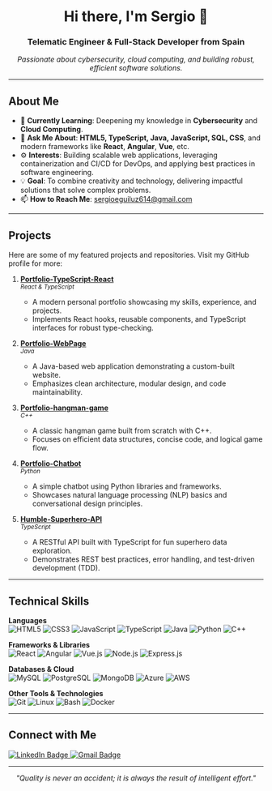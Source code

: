 <h1 align="center">Hi there, I'm Sergio 👋</h1>
<h3 align="center">Telematic Engineer & Full-Stack Developer from Spain</h3>

<p align="center">
  <em>Passionate about cybersecurity, cloud computing, and building robust, efficient software solutions.</em>
</p>

---

## About Me

- 🌱 **Currently Learning**: Deepening my knowledge in **Cybersecurity** and **Cloud Computing**.  
- 💬 **Ask Me About**: **HTML5, TypeScript, Java, JavaScript, SQL, CSS**, and modern frameworks like **React**, **Angular**, **Vue**, etc.  
- ⚙️ **Interests**: Building scalable web applications, leveraging containerization and CI/CD for DevOps, and applying best practices in software engineering.  
- 💡 **Goal**: To combine creativity and technology, delivering impactful solutions that solve complex problems.  
- 📫 **How to Reach Me**: [sergioeguiluz614@gmail.com](mailto:sergioeguiluz614@gmail.com)

---

## Projects

Here are some of my featured projects and repositories. Visit my GitHub profile for more:

1. **[Portfolio-TypeScript-React](https://github.com/eguilser/portfolio-TypeScript-React)**  
   <sub><em>React & TypeScript</em></sub>  
   - A modern personal portfolio showcasing my skills, experience, and projects.  
   - Implements React hooks, reusable components, and TypeScript interfaces for robust type-checking.

2. **[Portfolio-WebPage](https://github.com/eguilser/Portfolio-WebPage)**  
   <sub><em>Java</em></sub>  
   - A Java-based web application demonstrating a custom-built website.  
   - Emphasizes clean architecture, modular design, and code maintainability.

3. **[Portfolio-hangman-game](https://github.com/eguilser/portfolio-hangman-game)**  
   <sub><em>C++</em></sub>  
   - A classic hangman game built from scratch with C++.  
   - Focuses on efficient data structures, concise code, and logical game flow.

4. **[Portfolio-Chatbot](https://github.com/eguilser/Portfolio-Chatbot)**  
   <sub><em>Python</em></sub>  
   - A simple chatbot using Python libraries and frameworks.  
   - Showcases natural language processing (NLP) basics and conversational design principles.

5. **[Humble-Superhero-API](https://github.com/eguilser/Humble-Superhero-API)**  
   <sub><em>TypeScript</em></sub>  
   - A RESTful API built with TypeScript for fun superhero data exploration.  
   - Demonstrates REST best practices, error handling, and test-driven development (TDD).

---

## Technical Skills

**Languages**  
![HTML5](https://img.shields.io/badge/-HTML5-E34F26?style=flat&logo=html5&logoColor=white)
![CSS3](https://img.shields.io/badge/-CSS3-1572B6?style=flat&logo=css3&logoColor=white)
![JavaScript](https://img.shields.io/badge/-JavaScript-F7DF1E?style=flat&logo=javascript&logoColor=black)
![TypeScript](https://img.shields.io/badge/-TypeScript-007ACC?style=flat&logo=typescript&logoColor=white)
![Java](https://img.shields.io/badge/-Java-007396?style=flat&logo=java&logoColor=white)
![Python](https://img.shields.io/badge/-Python-3776AB?style=flat&logo=python&logoColor=white)
![C++](https://img.shields.io/badge/-C++-00599C?style=flat&logo=c%2B%2B&logoColor=white)

**Frameworks & Libraries**  
![React](https://img.shields.io/badge/-React-61DAFB?style=flat&logo=react&logoColor=black)
![Angular](https://img.shields.io/badge/-Angular-DD0031?style=flat&logo=angular&logoColor=white)
![Vue.js](https://img.shields.io/badge/-Vue.js-42B883?style=flat&logo=vue.js&logoColor=white)
![Node.js](https://img.shields.io/badge/-Node.js-339933?style=flat&logo=node.js&logoColor=white)
![Express.js](https://img.shields.io/badge/-Express.js-000000?style=flat&logo=express&logoColor=white)

**Databases & Cloud**  
![MySQL](https://img.shields.io/badge/-MySQL-4479A1?style=flat&logo=mysql&logoColor=white)
![PostgreSQL](https://img.shields.io/badge/-PostgreSQL-336791?style=flat&logo=postgresql&logoColor=white)
![MongoDB](https://img.shields.io/badge/-MongoDB-47A248?style=flat&logo=mongodb&logoColor=white)
![Azure](https://img.shields.io/badge/-Azure-0089D6?style=flat&logo=microsoft-azure&logoColor=white)
![AWS](https://img.shields.io/badge/-AWS-232F3E?style=flat&logo=amazon-aws&logoColor=white)

**Other Tools & Technologies**  
![Git](https://img.shields.io/badge/-Git-F05032?style=flat&logo=git&logoColor=white)
![Linux](https://img.shields.io/badge/-Linux-FCC624?style=flat&logo=linux&logoColor=black)
![Bash](https://img.shields.io/badge/-Bash-4EAA25?style=flat&logo=gnubash&logoColor=white)
![Docker](https://img.shields.io/badge/-Docker-2496ED?style=flat&logo=docker&logoColor=white)

---

## Connect with Me

<a href="https://www.linkedin.com/in/sergio-eguíluz-43482a265" target="_blank" rel="noreferrer">
  <img src="https://img.shields.io/badge/-LinkedIn-0077B5?style=flat&logo=linkedin&logoColor=white" alt="LinkedIn Badge"/>
</a>  

<a href="mailto:sergioeguiluz614@gmail.com">
  <img src="https://img.shields.io/badge/-Email-D14836?style=flat&logo=gmail&logoColor=white" alt="Gmail Badge"/>
</a>  

---

<!-- Optionally include GitHub stats if you'd like:
<p align="center">
  <img src="https://github-readme-stats.vercel.app/api?username=eguilser&show_icons=true&theme=dark" alt="eguilser's GitHub stats" />
  <img src="https://github-readme-stats.vercel.app/api/top-langs/?username=eguilser&layout=compact&theme=dark" alt="Top Languages"/>
</p>
-->

<p align="center">
  <i>"Quality is never an accident; it is always the result of intelligent effort."</i>
</p>

